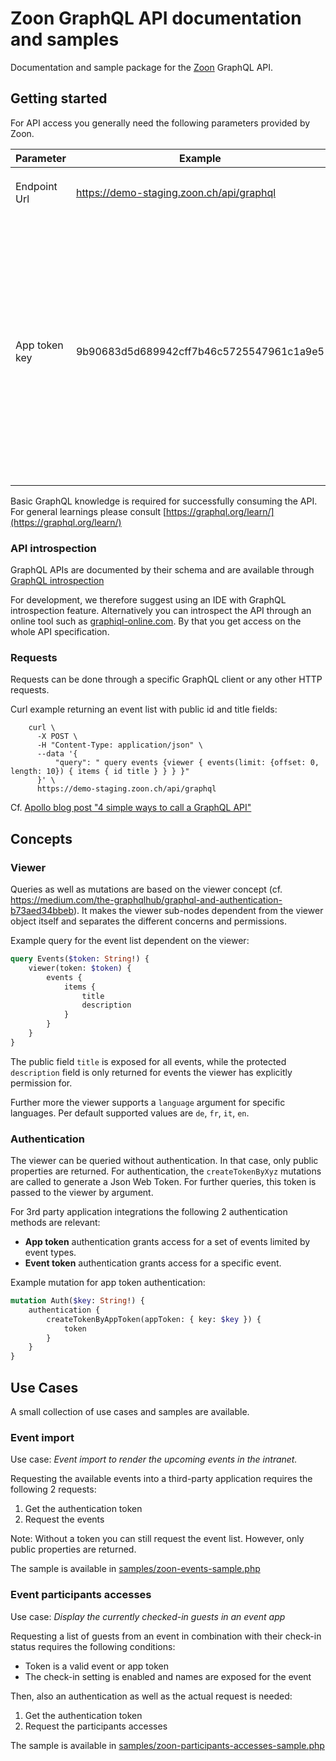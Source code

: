 # Zoon GraphQL API documentation and samples

Documentation and sample package for the [Zoon](https://zoon.ch) GraphQL API.


## Getting started

For API access you generally need the following parameters provided by Zoon.

|Parameter|Example|Note|
---|---|---|
|Endpoint Url|https://demo-staging.zoon.ch/api/graphql|The url of your Zoon instance appended by `/api/graphql`|
|App token key|9b90683d5d689942cff7b46c5725547961c1a9e5|Token for app token authentication. This is provided by the Zoon Support or can be created by a super administrator in the admin interface. Alternatively, event token or further authentication methods for user based integrations are available. |

Basic GraphQL knowledge is required for successfully consuming the API. 
For general learnings please consult [https://graphql.org/learn/](https://graphql.org/learn/)

### API introspection

GraphQL APIs are documented by their schema and are available through [GraphQL introspection](https://graphql.org/learn/introspection/)

For development, we therefore suggest using an IDE with GraphQL introspection feature.
Alternatively you can introspect the API through an online tool such as [graphiql-online.com](https://graphiql-online.com/). By that you get access on the whole API specification.


### Requests

Requests can be done through a specific GraphQL client or any other HTTP requests. 

Curl example returning an event list with public id and title fields:

```shell
    curl \
      -X POST \
      -H "Content-Type: application/json" \
      --data '{
          "query": " query events {viewer { events(limit: {offset: 0, length: 10}) { items { id title } } } }"
      }' \
      https://demo-staging.zoon.ch/api/graphql
```

Cf. [Apollo blog post "4 simple ways to call a GraphQL API"](https://blog.apollographql.com/4-simple-ways-to-call-a-graphql-api-a6807bcdb355)


## Concepts

### Viewer

Queries as well as mutations are based on the viewer concept (cf. https://medium.com/the-graphqlhub/graphql-and-authentication-b73aed34bbeb).
It makes the viewer sub-nodes dependent from the viewer object itself and separates the different concerns and permissions.

Example query for the event list dependent on the viewer:

```graphql
query Events($token: String!) {
    viewer(token: $token) {
        events {
            items {
                title
                description
            }
        }
    }
}
```
The public field `title` is exposed for all events, while the protected `description` field is only returned for events the viewer has explicitly permission for.

Further more the viewer supports a `language` argument for specific languages. Per default supported values are `de`, `fr`, `it`, `en`.

### Authentication

The viewer can be queried without authentication. In that case, only public properties are returned. For authentication,
the `createTokenByXyz` mutations are called to generate a Json Web Token. For further queries, this token is passed to
the viewer by argument.

For 3rd party application integrations the following 2 authentication methods are relevant:

- **App token** authentication grants access for a set of events limited by event types.
- **Event token** authentication grants access for a specific event.

Example mutation for app token authentication:

```graphql
mutation Auth($key: String!) {
    authentication {
        createTokenByAppToken(appToken: { key: $key }) {
            token
        }
    }
}
```

## Use Cases

A small collection of use cases and samples are available.

### Event import

Use case: _Event import to render the upcoming events in the intranet._

Requesting the available events into a third-party application requires the following 2 requests:

1.  Get the authentication token
2.  Request the events

Note: Without a token you can still request the event list. However, only public properties are returned.

The sample is available in [samples/zoon-events-sample.php](samples/zoon-events-sample.php)

### Event participants accesses
 
Use case: _Display the currently checked-in guests in an event app_

Requesting a list of guests from an event in combination with their check-in status requires the following conditions:

- Token is a valid event or app token
- The check-in setting is enabled and names are exposed for the event

Then, also an authentication as well as the actual request is needed:

1.  Get the authentication token
2.  Request the participants accesses

The sample is available in [samples/zoon-participants-accesses-sample.php](samples/zoon-participants-accesses-sample.php)
